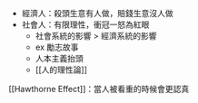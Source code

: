 - 經濟人：殺頭生意有人做，賠錢生意沒人做
- 社會人：有限理性，衝冠一怒為紅眼
	- 社會系統的影響 > 經濟系統的影響 
	- ex 勵志故事
	- 人本主義抬頭
	- [[人的理性論]]

[[Hawthorne Effect]]：當人被看重的時候會更認真
